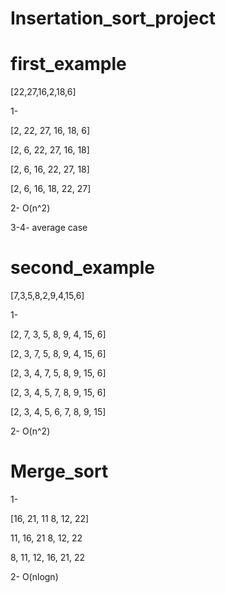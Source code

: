 # Insertation_sort_project

# first_example

[22,27,16,2,18,6]

1- 

[2, 22, 27, 16, 18, 6]

[2, 6, 22, 27, 16, 18]

[2, 6, 16, 22, 27, 18]

[2, 6, 16, 18, 22, 27]

2- O(n^2)

3-4- average case


# second_example

[7,3,5,8,2,9,4,15,6] 

1- 

[2, 7, 3, 5, 8, 9, 4, 15, 6]

[2, 3, 7, 5, 8, 9, 4, 15, 6]

[2, 3, 4, 7, 5, 8, 9, 15, 6]

[2, 3, 4, 5, 7, 8, 9, 15, 6]

[2, 3, 4, 5, 6, 7, 8, 9, 15]


2- O(n^2)


# Merge_sort

1- 

[16, 21, 11         8, 12, 22]

11, 16, 21      8, 12, 22

8, 11, 12, 16, 21, 22

2- O(nlogn)